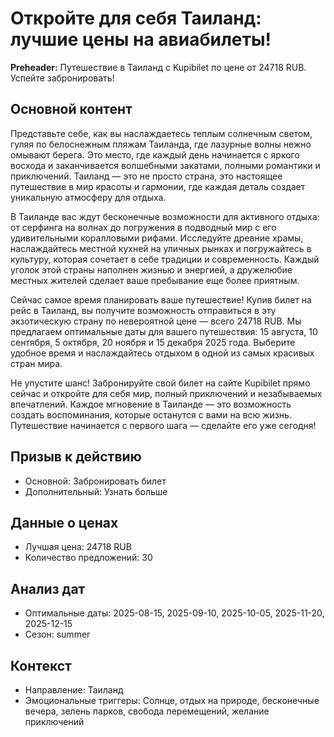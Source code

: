 # Откройте для себя Таиланд: лучшие цены на авиабилеты!

**Preheader:** Путешествие в Таиланд с Kupibilet по цене от 24718 RUB. Успейте забронировать!

## Основной контент

Представьте себе, как вы наслаждаетесь теплым солнечным светом, гуляя по белоснежным пляжам Таиланда, где лазурные волны нежно омывают берега. Это место, где каждый день начинается с яркого восхода и заканчивается волшебными закатами, полными романтики и приключений. Таиланд — это не просто страна, это настоящее путешествие в мир красоты и гармонии, где каждая деталь создает уникальную атмосферу для отдыха.

В Таиланде вас ждут бесконечные возможности для активного отдыха: от серфинга на волнах до погружения в подводный мир с его удивительными коралловыми рифами. Исследуйте древние храмы, наслаждайтесь местной кухней на уличных рынках и погружайтесь в культуру, которая сочетает в себе традиции и современность. Каждый уголок этой страны наполнен жизнью и энергией, а дружелюбие местных жителей сделает ваше пребывание еще более приятным.

Сейчас самое время планировать ваше путешествие! Купив билет на рейс в Таиланд, вы получите возможность отправиться в эту экзотическую страну по невероятной цене — всего 24718 RUB. Мы предлагаем оптимальные даты для вашего путешествия: 15 августа, 10 сентября, 5 октября, 20 ноября и 15 декабря 2025 года. Выберите удобное время и наслаждайтесь отдыхом в одной из самых красивых стран мира.

Не упустите шанс! Забронируйте свой билет на сайте Kupibilet прямо сейчас и откройте для себя мир, полный приключений и незабываемых впечатлений. Каждое мгновение в Таиланде — это возможность создать воспоминания, которые останутся с вами на всю жизнь. Путешествие начинается с первого шага — сделайте его уже сегодня!

## Призыв к действию

- Основной: Забронировать билет
- Дополнительный: Узнать больше

## Данные о ценах

- Лучшая цена: 24718 RUB
- Количество предложений: 30

## Анализ дат

- Оптимальные даты: 2025-08-15, 2025-09-10, 2025-10-05, 2025-11-20, 2025-12-15
- Сезон: summer

## Контекст

- Направление: Таиланд
- Эмоциональные триггеры: Солнце, отдых на природе, бесконечные вечера, зелень парков, свобода перемещений, желание приключений
